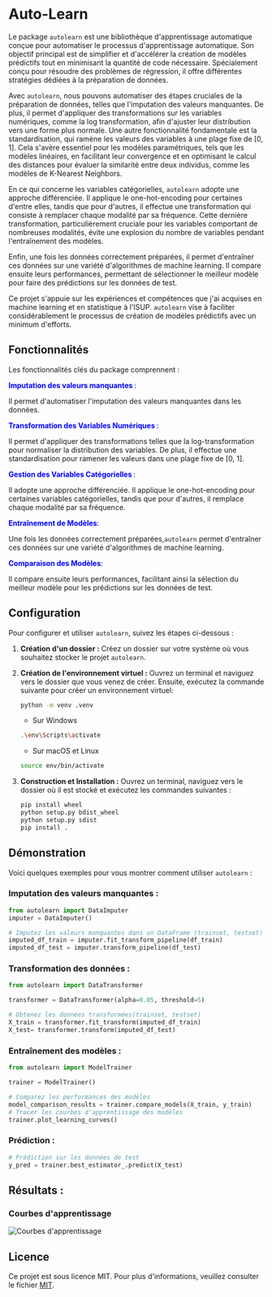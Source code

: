 # Auto-Learn

Le package `autolearn` est une bibliothèque d'apprentissage automatique conçue pour automatiser le processus d'apprentissage automatique. Son objectif principal est de simplifier et d'accélérer la création de modèles prédictifs tout en minimisant la quantité de code nécessaire. Spécialement conçu pour résoudre des problèmes de régression, il offre différentes stratégies dédiées à la préparation de données.

Avec `autolearn`, nous pouvons automatiser des étapes cruciales de la préparation de données, telles que l'imputation des valeurs manquantes. De plus, il permet d'appliquer des transformations sur les variables numériques, comme la log transformation, afin d'ajuster leur distribution vers une forme plus normale. Une autre fonctionnalité fondamentale est la standardisation, qui ramène les valeurs des variables à une plage fixe de [0, 1]. Cela s'avère essentiel pour les modèles paramétriques, tels que les modèles linéaires, en facilitant leur convergence et en optimisant le calcul des distances pour évaluer la similarité entre deux individus, comme les modèles de K-Nearest Neighbors.

En ce qui concerne les variables catégorielles, `autolearn` adopte une approche différenciée. Il applique le one-hot-encoding pour certaines d'entre elles, tandis que pour d'autres, il effectue une transformation qui consiste à remplacer chaque modalité par sa fréquence. Cette dernière transformation, particulièrement cruciale pour les variables comportant de nombreuses modalités, évite une explosion du nombre de variables pendant l'entraînement des modèles.

Enfin, une fois les données correctement préparées, il permet d'entraîner ces données sur une variété d'algorithmes de machine learning. Il compare ensuite leurs performances, permettant de sélectionner le meilleur modèle pour faire des prédictions sur les données de test.

Ce projet s'appuie sur les expériences et compétences que j'ai acquises en machine learning et en statistique à l'ISUP. `autolearn` vise à faciliter considérablement le processus de création de modèles prédictifs avec un minimum d'efforts.

## Fonctionnalités

Les fonctionnalités clés du package comprennent :

<p style="color: blue"> <B>Imputation des valeurs manquantes </B>:</p> 

Il permet d'automatiser l'imputation des valeurs manquantes dans les données.

<p style="color: blue"> <B> Transformation des Variables Numériques </B>:</p> 

Il permet d'appliquer des transformations telles que la log-transformation pour normaliser la distribution des variables. De plus, il effectue une standardisation pour ramener les valeurs dans une plage fixe de [0, 1].

<p style="color: blue"> <B>Gestion des Variables Catégorielles </B>:</p> 

Il adopte une approche différenciée. Il applique le one-hot-encoding pour certaines variables catégorielles, tandis que pour d'autres, il remplace chaque modalité par sa fréquence. 

<p style="color: blue"> <B>Entraînement de Modèles</B>:</p> 

Une fois les données correctement préparées,`autolearn` permet d'entraîner ces données sur une variété d'algorithmes de machine learning.

<p style="color: blue"> <B>Comparaison des Modèles</B>:</p>

Il compare ensuite leurs performances, facilitant ainsi la sélection du meilleur modèle pour les prédictions sur les données de test.

## Configuration

Pour configurer et utiliser `autolearn`, suivez les étapes ci-dessous :

1. **Création d'un dossier :** Créez un dossier sur votre système où vous souhaitez stocker le projet `autolearn`.

2. **Création de l'environnement virtuel :** Ouvrez un terminal et naviguez vers le dossier que vous venez de créer. Ensuite, exécutez la commande suivante pour créer un environnement virtuel:

   ```bash
   python -m venv .venv
   ```
   - Sur Windows
   ```bash
   .\env\Scripts\activate
   ```
   - Sur macOS et Linux
   ```bash
   source env/bin/activate
   ```
3. **Construction et Installation :** Ouvrez un terminal, naviguez vers le dossier où il est stocké et exécutez les commandes suivantes :
   ```bash
   pip install wheel
   python setup.py bdist_wheel
   python setup.py sdist
   pip install .
   ```
## Démonstration
Voici quelques exemples pour vous montrer comment utiliser `autolearn` :
### Imputation des valeurs manquantes : 
```python
from autolearn import DataImputer
imputer = DataImputer()

# Imputez les valeurs manquantes dans un DataFrame (trainset, testset)
imputed_df_train = imputer.fit_transform_pipeline(df_train)
imputed_df_test = imputer.transform_pipeline(df_test)
```
### Transformation des données : 
```python
from autolearn import DataTransformer

transformer = DataTransformer(alpha=0.05, threshold=5)

# Obtenez les données transformées(trainset, testset)
X_train = transformer.fit_transform(imputed_df_train)
X_test= transformer.transform(imputed_df_test)
```

### Entraînement des modèles : 
```python
from autolearn import ModelTrainer

trainer = ModelTrainer()

# Comparez les performances des modèles
model_comparison_results = trainer.compare_models(X_train, y_train)
# Tracer les courbes d'apprentissage des modèles
trainer.plot_learning_curves()
```

### Prédiction : 
```python
# Prédiction sur les données de test
y_pred = trainer.best_estimator_.predict(X_test)
```
## Résultats : 
### Courbes d'apprentissage
![Courbes d'apprentissage](./auto_learn/artefacts/learning_curves.png)
## Licence
Ce projet est sous licence MIT. Pour plus d'informations, veuillez consulter le fichier [MIT](./LICENSE).

